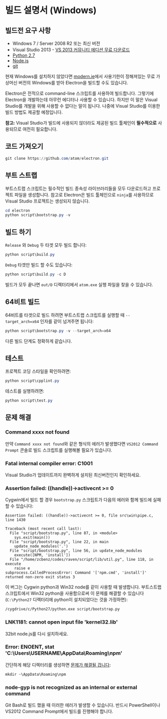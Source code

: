 # 빌드 설명서 (Windows)

## 빌드전 요구 사항

* Windows 7 / Server 2008 R2 또는 최신 버전
* Visual Studio 2013 - [VS 2013 커뮤니티 에디션 무료 다운로드](http://www.visualstudio.com/products/visual-studio-community-vs)
* [Python 2.7](http://www.python.org/download/releases/2.7/)
* [Node.js](http://nodejs.org/download/)
* [git](http://git-scm.com)

현재 Windows를 설치하지 않았다면 [modern.ie](https://www.modern.ie/en-us/virtualization-tools#downloads)에서
사용기한이 정해져있는 무료 가상머신 버전의 Windows를 받아 Electron을 빌드할 수도 있습니다.

Electron은 전적으로 command-line 스크립트를 사용하여 빌드합니다. 그렇기에 Electron을 개발하는데 아무런 에디터나 사용할 수 있습니다.
하지만 이 말은 Visual Studio를 개발을 위해 사용할 수 없다는 말이 됩니다. 나중에 Visual Studio를 이용한 빌드 방법도 제공할 예정입니다.

**참고:** Visual Studio가 빌드에 사용되지 않더라도 제공된 빌드 툴체인이 **필수적으로** 사용되므로 여전히 필요합니다.

## 코드 가져오기

```powershell
git clone https://github.com/atom/electron.git
```

## 부트 스트랩

부트스트랩 스크립트는 필수적인 빌드 종속성 라이브러리들을 모두 다운로드하고 프로젝트 파일을 생성합니다.
참고로 Electron은 빌드 툴체인으로 `ninja`를 사용하므로 Visual Studio 프로젝트는 생성되지 않습니다.

```powershell
cd electron
python script\bootstrap.py -v
```

## 빌드 하기

`Release` 와 `Debug` 두 타겟 모두 빌드 합니다:

```powershell
python script\build.py
```

`Debug` 타겟만 빌드 할 수도 있습니다:

```powershell
python script\build.py -c D
```

빌드가 모두 끝나면 `out/D` 디렉터리에서 `atom.exe` 실행 파일을 찾을 수 있습니다.

## 64비트 빌드

64비트를 타겟으로 빌드 하려면 부트스트랩 스크립트를 실행할 때 `--target_arch=x64` 인자를 같이 넘겨주면 됩니다:

```powershell
python script\bootstrap.py -v --target_arch=x64
```

다른 빌드 단계도 정확하게 같습니다.

## 테스트

프로젝트 코딩 스타일을 확인하려면:

```powershell
python script\cpplint.py
```

테스트를 실행하려면:

```powershell
python script\test.py
```

## 문제 해결

### Command xxxx not found

만약 `Command xxxx not found`와 같은 형식의 에러가 발생했다면 `VS2012 Command Prompt` 콘솔로 빌드 스크립트를 실행해볼 필요가 있습니다.

### Fatal internal compiler error: C1001

Visual Studio가 업데이트까지 완벽하게 설치된 최신버전인지 확인하세요.

### Assertion failed: ((handle))->activecnt >= 0

Cygwin에서 빌드 할 경우 `bootstrap.py` 스크립트가 다음의 에러와 함께 빌드에 실패할 수 있습니다:

```
Assertion failed: ((handle))->activecnt >= 0, file src\win\pipe.c, line 1430

Traceback (most recent call last):
  File "script/bootstrap.py", line 87, in <module>
    sys.exit(main())
  File "script/bootstrap.py", line 22, in main
    update_node_modules('.')
  File "script/bootstrap.py", line 56, in update_node_modules
    execute([NPM, 'install'])
  File "/home/zcbenz/codes/raven/script/lib/util.py", line 118, in execute
    raise e
subprocess.CalledProcessError: Command '['npm.cmd', 'install']' returned non-zero exit status 3
```

이 버그는 Cygwin python과 Win32 node를 같이 사용할 때 발생합니다.
부트스트랩 스크립트에서 Win32 python을  사용함으로써 이 문제를 해결할 수 있습니다 (`C:\Python27` 디렉터리에 python이 설치되었다는 것을 가정하면):

```bash
/cygdrive/c/Python27/python.exe script/bootstrap.py
```

### LNK1181: cannot open input file 'kernel32.lib'

32bit node.js를 다시 설치하세요.

### Error: ENOENT, stat 'C:\Users\USERNAME\AppData\Roaming\npm'

간단하게 해당 디렉터리를 생성하면 [문제가 해결될 겁니다](http://stackoverflow.com/a/25095327/102704):

```powershell
mkdir ~\AppData\Roaming\npm
```

### node-gyp is not recognized as an internal or external command

Git Bash로 빌드 했을 때 이러한 에러가 발생할 수 있습니다. 반드시 PowerShell이나 VS2012 Command Prompt에서 빌드를 진행해야 합니다.
